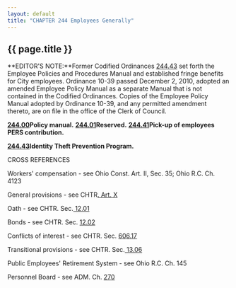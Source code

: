 ```yaml
---
layout: default
title: "CHAPTER 244 Employees Generally"
---
```


{{ page.title }}
----------------

**EDITOR'S NOTE:**Former Codified Ordinances [244.43](185ac25b.html) set forth the Employee Policies and Procedures Manual and established fringe benefits for City employees. Ordinance 10-39 passed December 2, 2010, adopted an amended Employee Policy Manual as a separate Manual that is not contained in the Codified Ordinances. Copies of the Employee Policy Manual adopted by Ordinance 10-39, and any permitted amendment thereto, are on file in the office of the Clerk of Council.

[**244.00**](185ac25b.html)**Policy manual.**
[**244.01**](185ee30a.html)**Reserved.**
[**244.41**](1861cac8.html)**Pick-up of employees PERS contribution.**

  [**244.43**](187c63d7.html)**Identity Theft Prevention Program.**

CROSS REFERENCES

Workers' compensation - see Ohio Const. Art. II, Sec. 35; Ohio R.C. Ch. 4123

General provisions - see CHTR[. Art. X](14679bde.html)

Oath - see CHTR. Sec.[ 12.01](148edae3.html)

Bonds - see CHTR. Sec. [12.02](1495cea4.html)

Conflicts of interest - see CHTR. Sec. [606.17](14a85a72.html)

Transitional provisions - see CHTR. Sec.[ 13.06](14c7ac3d.html)

Public Employees' Retirement System - see Ohio R.C. Ch. 145

Personnel Board - see ADM. Ch. [270](18adbf7a.html)